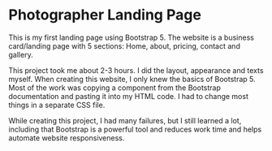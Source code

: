 # Photographer Landing Page

This is my first landing page using Bootstrap 5. The website is a business card/landing page with 5 sections: Home, about, pricing, contact and gallery.

This project took me about 2-3 hours. I did the layout, appearance and texts myself. When creating this website, I only knew the basics of Bootstrap 5. Most of the work was copying a component from the Bootstrap documentation and pasting it into my HTML code. I had to change most things in a separate CSS file.

While creating this project, I had many failures, but I still learned a lot, including that Bootstrap is a powerful tool and reduces work time and helps automate website responsiveness.

